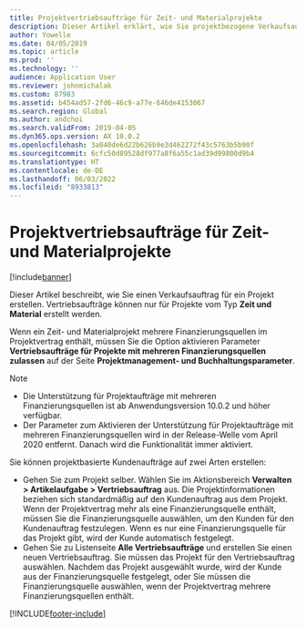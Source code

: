 ```yaml
---
title: Projektvertriebsaufträge für Zeit- und Materialprojekte
description: Dieser Artikel erklärt, wie Sie projektbezogene Verkaufsaufträge für Zeit- und Materialprojekte erstellen.
author: Yowelle
ms.date: 04/05/2019
ms.topic: article
ms.prod: ''
ms.technology: ''
audience: Application User
ms.reviewer: johnmichalak
ms.custom: 87983
ms.assetid: b454ad57-2fd6-46c9-a77e-646de4153067
ms.search.region: Global
ms.author: andchoi
ms.search.validFrom: 2019-04-05
ms.dyn365.ops.version: AX 10.0.2
ms.openlocfilehash: 3a040de6d22b626b9e3d462272f43c5763b5b90f
ms.sourcegitcommit: 6cfc50d89528df977a8f6a55c1ad39d99800d9b4
ms.translationtype: HT
ms.contentlocale: de-DE
ms.lasthandoff: 06/03/2022
ms.locfileid: "8933813"
---
```

# <a name="project-sales-orders-for-time-and-material-projects"></a>Projektvertriebsaufträge für Zeit- und Materialprojekte

[!include[banner](../includes/banner.md)]

Dieser Artikel beschreibt, wie Sie einen Verkaufsauftrag für ein Projekt erstellen. Vertriebsaufträge können nur für Projekte vom Typ **Zeit und Material** erstellt werden.

Wenn ein Zeit- und Materialprojekt mehrere Finanzierungsquellen im Projektvertrag enthält, müssen Sie die Option aktivieren Parameter **Vertriebsaufträge für Projekte mit mehreren Finanzierungsquellen zulassen** auf der Seite **Projektmanagement- und Buchhaltungsparameter**. 

> [!NOTE]
> - Die Unterstützung für Projektaufträge mit mehreren Finanzierungsquellen ist ab Anwendungsversion 10.0.2 und höher verfügbar.
> - Der Parameter zum Aktivieren der Unterstützung für Projektaufträge mit mehreren Finanzierungsquellen wird in der Release-Welle vom April 2020 entfernt. Danach wird die Funktionalität immer aktiviert.

Sie können projektbasierte Kundenaufträge auf zwei Arten erstellen:

- Gehen Sie zum Projekt selber. Wählen Sie im Aktionsbereich **Verwalten > Artikelaufgabe > Vertriebsauftrag** aus. Die Projektinformationen beziehen sich standardmäßig auf den Kundenauftrag aus dem Projekt. Wenn der Projektvertrag mehr als eine Finanzierungsquelle enthält, müssen Sie die Finanzierungsquelle auswählen, um den Kunden für den Kundenauftrag festzulegen. Wenn es nur eine Finanzierungsquelle für das Projekt gibt, wird der Kunde automatisch festgelegt.
- Gehen Sie zu Listenseite **Alle Vertriebsaufträge** und erstellen Sie einen neuen Vertriebsauftrag. Sie müssen das Projekt für den Vertriebsauftrag auswählen. Nachdem das Projekt ausgewählt wurde, wird der Kunde aus der Finanzierungsquelle festgelegt, oder Sie müssen die Finanzierungsquelle auswählen, wenn der Projektvertrag mehrere Finanzierungsquellen enthält.



[!INCLUDE[footer-include](../includes/footer-banner.md)]